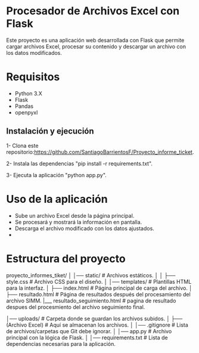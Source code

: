 #  Procesador de Archivos Excel con Flask
Este proyecto es una aplicación web desarrollada con Flask que permite cargar archivos Excel, procesar su contenido y descargar un archivo con los datos modificados. 

# Requisitos
- Python 3.X
- Flask
- Pandas
- openpyxl
  
##  Instalación y ejecución
1- Clona este repositorio:https://github.com/SantiagoBarrientosF/Proyecto_informe_ticket.

2- Instala las dependencias "pip install -r requirements.txt".

3- Ejecuta la aplicación "python app.py".

# Uso de la aplicación
- Sube un archivo Excel desde la página principal.  
- Se procesará y mostrará la información en pantalla.  
- Descarga el archivo modificado con los datos ajustados.
- 
# Estructura del proyecto

proyecto_informes_tiket/ 
│
│── static/ # Archivos estáticos.
│
│ ├── style.css # Archivo CSS para el diseño. 
│
│── templates/ # Plantillas HTML para la interfaz.
    │
    ├── index.html # Página principal de carga del archivo.
    │
    ├── resultado.html # Página de resultados después del procesamiento del archivo SIMM.
    |___ resultado_seguimiento.html # pagina de resultado despues del procesmiento del archivo seguimiento final.
    
│── uploads/ # Carpeta donde se guardan los archivos subidos. 
    │
    ├── (Archivo Excel) # Aquí se almacenan los archivos.
    │
│── .gitignore # Lista de archivos/carpetas que Git debe ignorar.
│
│── app.py # Archivo principal con la lógica de Flask.
│
│── requirements.txt # Lista de dependencias necesarias para la aplicación.
